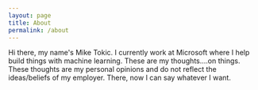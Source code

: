 ```yaml
---
layout: page
title: About
permalink: /about
---
```


Hi there, my name's Mike Tokic. I currently work at Microsoft where I help build things with machine learning. These are my thoughts....on things. These thoughts are my personal opinions and do not reflect the ideas/beliefs of my employer. There, now I can say whatever I want. 
